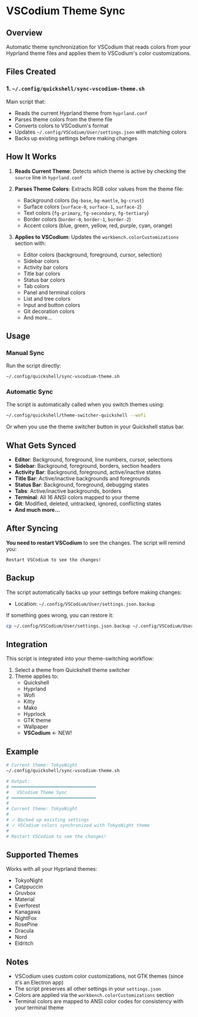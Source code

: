 # VSCodium Theme Sync

## Overview
Automatic theme synchronization for VSCodium that reads colors from your Hyprland theme files and applies them to VSCodium's color customizations.

## Files Created

### 1. `~/.config/quickshell/sync-vscodium-theme.sh`
Main script that:
- Reads the current Hyprland theme from `hyprland.conf`
- Parses theme colors from the theme file
- Converts colors to VSCodium's format
- Updates `~/.config/VSCodium/User/settings.json` with matching colors
- Backs up existing settings before making changes

## How It Works

1. **Reads Current Theme**: Detects which theme is active by checking the `source` line in `hyprland.conf`

2. **Parses Theme Colors**: Extracts RGB color values from the theme file:
   - Background colors (`bg-base`, `bg-mantle`, `bg-crust`)
   - Surface colors (`surface-0`, `surface-1`, `surface-2`)
   - Text colors (`fg-primary`, `fg-secondary`, `fg-tertiary`)
   - Border colors (`border-0`, `border-1`, `border-2`)
   - Accent colors (blue, green, yellow, red, purple, cyan, orange)

3. **Applies to VSCodium**: Updates the `workbench.colorCustomizations` section with:
   - Editor colors (background, foreground, cursor, selection)
   - Sidebar colors
   - Activity bar colors
   - Title bar colors
   - Status bar colors
   - Tab colors
   - Panel and terminal colors
   - List and tree colors
   - Input and button colors
   - Git decoration colors
   - And more...

## Usage

### Manual Sync
Run the script directly:
```bash
~/.config/quickshell/sync-vscodium-theme.sh
```

### Automatic Sync
The script is automatically called when you switch themes using:
```bash
~/.config/quickshell/theme-switcher-quickshell --wofi
```

Or when you use the theme switcher button in your Quickshell status bar.

## What Gets Synced

- **Editor**: Background, foreground, line numbers, cursor, selections
- **Sidebar**: Background, foreground, borders, section headers
- **Activity Bar**: Background, foreground, active/inactive states
- **Title Bar**: Active/inactive backgrounds and foregrounds
- **Status Bar**: Background, foreground, debugging states
- **Tabs**: Active/inactive backgrounds, borders
- **Terminal**: All 16 ANSI colors mapped to your theme
- **Git**: Modified, deleted, untracked, ignored, conflicting states
- **And much more...**

## After Syncing

**You need to restart VSCodium** to see the changes. The script will remind you:
```
Restart VSCodium to see the changes!
```

## Backup

The script automatically backs up your settings before making changes:
- Location: `~/.config/VSCodium/User/settings.json.backup`

If something goes wrong, you can restore it:
```bash
cp ~/.config/VSCodium/User/settings.json.backup ~/.config/VSCodium/User/settings.json
```

## Integration

This script is integrated into your theme-switching workflow:

1. Select a theme from Quickshell theme switcher
2. Theme applies to:
   - Quickshell
   - Hyprland
   - Wofi
   - Kitty
   - Mako
   - Hyprlock
   - GTK theme
   - Wallpaper
   - **VSCodium** ← NEW!

## Example

```bash
# Current theme: TokyoNight
~/.config/quickshell/sync-vscodium-theme.sh

# Output:
# ━━━━━━━━━━━━━━━━━━━━━━━━━━━━━━━━
#   VSCodium Theme Sync
# ━━━━━━━━━━━━━━━━━━━━━━━━━━━━━━━━
#
# Current theme: TokyoNight
#
# ✓ Backed up existing settings
# ✓ VSCodium colors synchronized with TokyoNight theme
#
# Restart VSCodium to see the changes!
```

## Supported Themes

Works with all your Hyprland themes:
- TokyoNight
- Catppuccin
- Gruvbox
- Material
- Everforest
- Kanagawa
- NightFox
- RosePine
- Dracula
- Nord
- Eldritch

## Notes

- VSCodium uses custom color customizations, not GTK themes (since it's an Electron app)
- The script preserves all other settings in your `settings.json`
- Colors are applied via the `workbench.colorCustomizations` section
- Terminal colors are mapped to ANSI color codes for consistency with your terminal theme
